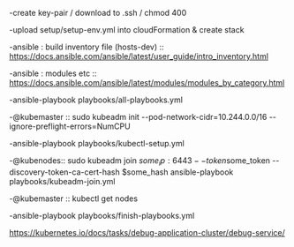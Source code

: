 
-create key-pair / download to .ssh / chmod 400

-upload setup/setup-env.yml into cloudFormation & create stack

-ansible : build inventory file (hosts-dev) :: https://docs.ansible.com/ansible/latest/user_guide/intro_inventory.html

-ansible : modules etc :: https://docs.ansible.com/ansible/latest/modules/modules_by_category.html

-ansible-playbook playbooks/all-playbooks.yml

-@kubemaster :: sudo kubeadm init --pod-network-cidr=10.244.0.0/16 --ignore-preflight-errors=NumCPU

-ansible-playbook playbooks/kubectl-setup.yml

-@kubenodes:: sudo kubeadm join $some_ip:6443 --token$some_token --discovery-token-ca-cert-hash $some_hash
    ansible-playbook playbooks/kubeadm-join.yml
    
-@kubemaster :: kubectl get nodes

-ansible-playbook playbooks/finish-playbooks.yml


https://kubernetes.io/docs/tasks/debug-application-cluster/debug-service/